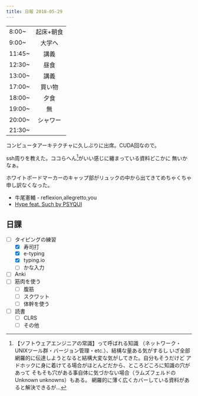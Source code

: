 ```yaml
---
title: 日報 2018-05-29
---
```


|||
|:-|:-:|
|8:00~|起床+朝食|
|9:00~|大学へ|
|11:45~|講義|
|12:30~|昼食|
|13:00~|講義|
|17:00~|買い物|
|18:00~|夕食|
|19:00~|無|
|20:00~|シャワー|
|21:30~||

コンピュータアーキテクチャに久しぶりに出席。CUDA回なので。

ssh周りを教えた。ココらへん[^domain-knowledge]がいい感じに纏まっている資料どこかに
無いかなぁ。

[^domain-knowledge]: 【ソフトウェアエンジニアの常識】って呼ばれる知識
（ネットワーク・UNIXツール群・バージョン管理・etc.）、結構な量ある気がするし
いざ全部網羅的に伝達しようとなると結構大変な気がしてきた。自分もそうだけど
アドホックに身に着けてる場合がほとんどだから、ところどころに知識の穴があって
そもそも穴がある事自体に気づかない場合（ラムズフェルドのUnknown unknowns）もある。
網羅的に薄く広くカバーしている資料があると解決できるが...

ホワイトボードマーカーのキャップ部がリュックの中から出てきてめちゃくちゃ
申し訳なくなった。

- 牛尾憲輔 - reflexion,allegretto,you
- [Hype feat. Such by PSYQUI](https://soundcloud.com/psyqui/hype-feat-such)

## 日課

- [ ] タイピングの練習
	+ [x] 寿司打
	+ [x] e-typing
	+ [x] typing.io
	+ [ ] かな入力
- [ ] Anki
- [ ] 筋肉を使う
	+ [ ] 腹筋
	+ [ ] スクワット
	+ [ ] 体幹を使う
- [ ] 読書
	+ [ ] CLRS
	+ [ ] その他
